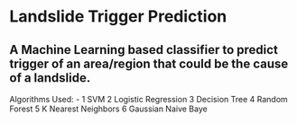 
# Landslide Trigger Prediction

## A Machine Learning based classifier to predict trigger of an area/region that could be the cause of a landslide.

Algorithms Used: -
1 SVM
2	Logistic Regression
3	Decision Tree
4	Random Forest
5	K Nearest Neighbors
6	Gaussian Naive Baye

